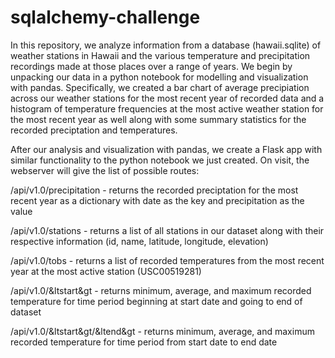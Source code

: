 # sqlalchemy-challenge

In this repository, we analyze information from a database (hawaii.sqlite) of weather stations in Hawaii and the various temperature and precipitation recordings made at those places over a range of years. We begin by unpacking our data in a python notebook for modelling and visualization with pandas. Specifically, we created a bar chart of average precipiation across our weather stations for the most recent year of recorded data and a histogram of temperature frequencies at the most active weather station for the most recent year as well along with some summary statistics for the recorded preciptation and temperatures.

After our analysis and visualization with pandas, we create a Flask app with similar functionality to the python notebook we just created. On visit, the webserver will give the list of possible routes:

  /api/v1.0/precipitation - returns the recorded preciptation for the most recent year as a dictionary with date as the key and precipitation as the value
  
  /api/v1.0/stations - returns a list of all stations in our dataset along with their respective information (id, name, latitude, longitude, elevation)
  
  /api/v1.0/tobs - returns a list of recorded temperatures from the most recent year at the most active station (USC00519281)
  
  /api/v1.0/&ltstart&gt - returns minimum, average, and maximum recorded temperature for time period beginning at start date and going to end of dataset
  
  /api/v1.0/&ltstart&gt/&ltend&gt - returns minimum, average, and maximum recorded temperature for time period from start date to end date
  
